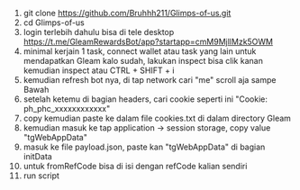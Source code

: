 
1. git clone https://github.com/Bruhhh211/Glimps-of-us.git
2. cd Glimps-of-us
3. login terlebih dahulu bisa di tele desktop https://t.me/GleamRewardsBot/app?startapp=cmM9MjllMzk5OWM
4. minimal kerjain 1 task, connect wallet atau task yang lain untuk mendapatkan Gleam kalo sudah, lakukan inspect bisa clik kanan kemudian inspect atau CTRL + SHIFT + i
5. kemudian refresh bot nya, di tap network cari "me" scroll aja sampe Bawah
6. setelah ketemu di bagian headers, cari cookie seperti ini "Cookie: ph_phc_xxxxxxxxxxxx"
7. copy kemudian paste ke dalam file cookies.txt di dalam directory Gleam
8. kemudian masuk ke tap application -> session storage, copy value "tgWebAppData"
9. masuk ke file payload.json, paste kan "tgWebAppData" di bagian initData
10. untuk fromRefCode bisa di isi dengan refCode kalian sendiri
11. run script
